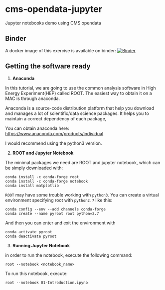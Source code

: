 # cms-opendata-jupyter
Jupyter notebooks demo using CMS opendata


## Binder

A docker image of this exercise is available on binder:
[![Binder](https://mybinder.org/badge_logo.svg)](https://mybinder.org/v2/gh/kakwok/cms-opendata-jupyter/master)

## Getting the software ready

 1. **Anaconda**
 
In this tutorial, we are going to use the common analysis software in High Energy Experiment(HEP) called ROOT.
The easiest way to obtain it on a MAC is through anaconda.

Anaconda is a source-code distribution platform that help you download and manages a lot of scientific/data science packages. It helps you to maintain a correct dependency of each package,

You can obtain anaconda here:
https://www.anaconda.com/products/individual

I would recommend using the python3 version.

 2. **ROOT and Jupyter Notebook**
 
 The minimal packages we need are ROOT and jupyter notebook, which can be simply downloaded with:

```
conda install -c conda-forge root
conda install -c conda-forge notebook
conda install matplotlib
```

`ROOT` may have some trouble working with `python3`. You can create a virtual environment specifying root with `python2.7` like this:

```
conda config --env --add channels conda-forge
conda create --name pyroot root python=2.7
```

And then you can enter and exit the environment with 
```
conda activate pyroot
conda deactivate pyroot
```
 3. **Running Jupyter Notebook**

 in order to run the notebook, execute the following command:

 ```root --notebook <notebook_name>```

 To run this notebook, execute:

 ```root --notebook 01-Introduction.ipynb```

